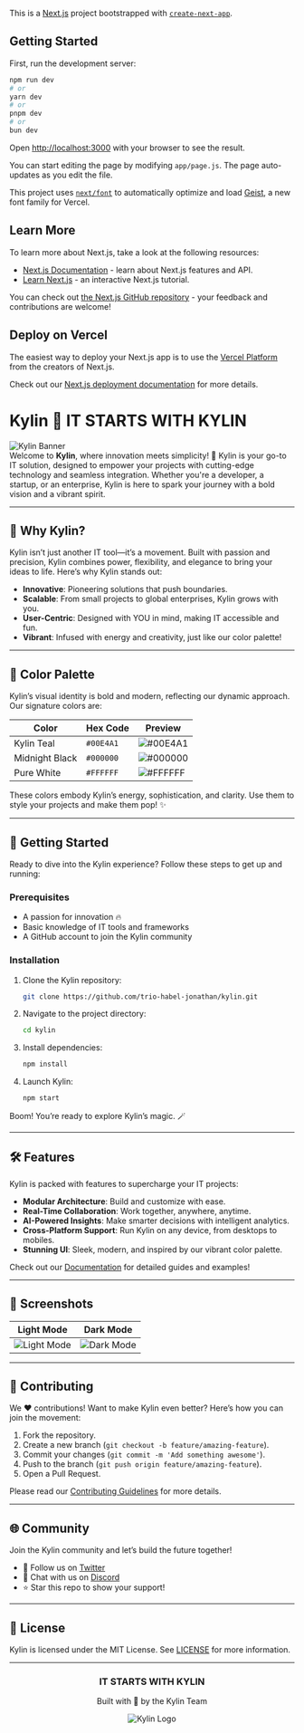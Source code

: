 This is a [Next.js](https://nextjs.org) project bootstrapped with [`create-next-app`](https://github.com/vercel/next.js/tree/canary/packages/create-next-app).

## Getting Started

First, run the development server:

```bash
npm run dev
# or
yarn dev
# or
pnpm dev
# or
bun dev
```

Open [http://localhost:3000](http://localhost:3000) with your browser to see the result.

You can start editing the page by modifying `app/page.js`. The page auto-updates as you edit the file.

This project uses [`next/font`](https://nextjs.org/docs/app/building-your-application/optimizing/fonts) to automatically optimize and load [Geist](https://vercel.com/font), a new font family for Vercel.

## Learn More

To learn more about Next.js, take a look at the following resources:

- [Next.js Documentation](https://nextjs.org/docs) - learn about Next.js features and API.
- [Learn Next.js](https://nextjs.org/learn) - an interactive Next.js tutorial.

You can check out [the Next.js GitHub repository](https://github.com/vercel/next.js) - your feedback and contributions are welcome!

## Deploy on Vercel

The easiest way to deploy your Next.js app is to use the [Vercel Platform](https://vercel.com/new?utm_medium=default-template&filter=next.js&utm_source=create-next-app&utm_campaign=create-next-app-readme) from the creators of Next.js.

Check out our [Next.js deployment documentation](https://nextjs.org/docs/app/building-your-application/deploying) for more details.


# Kylin 🦒 IT STARTS WITH KYLIN

![Kylin Banner](https://via.placeholder.com/1200x300/00E4A1/000000?text=Kylin+-+IT+STARTS+WITH+KYLIN)  
Welcome to **Kylin**, where innovation meets simplicity! 🚀 Kylin is your go-to IT solution, designed to empower your projects with cutting-edge technology and seamless integration. Whether you're a developer, a startup, or an enterprise, Kylin is here to spark your journey with a bold vision and a vibrant spirit.

---

## 🌟 Why Kylin?

Kylin isn’t just another IT tool—it’s a movement. Built with passion and precision, Kylin combines power, flexibility, and elegance to bring your ideas to life. Here’s why Kylin stands out:

- **Innovative**: Pioneering solutions that push boundaries.  
- **Scalable**: From small projects to global enterprises, Kylin grows with you.  
- **User-Centric**: Designed with YOU in mind, making IT accessible and fun.  
- **Vibrant**: Infused with energy and creativity, just like our color palette!

---

## 🎨 Color Palette

Kylin’s visual identity is bold and modern, reflecting our dynamic approach. Our signature colors are:

| Color | Hex Code | Preview |
|-------|----------|---------|
| Kylin Teal | `#00E4A1` | ![#00E4A1](https://via.placeholder.com/20/00E4A1/00E4A1.png) |
| Midnight Black | `#000000` | ![#000000](https://via.placeholder.com/20/000000/000000.png) |
| Pure White | `#FFFFFF` | ![#FFFFFF](https://via.placeholder.com/20/FFFFFF/FFFFFF.png) |

These colors embody Kylin’s energy, sophistication, and clarity. Use them to style your projects and make them pop! ✨

---

## 🚀 Getting Started

Ready to dive into the Kylin experience? Follow these steps to get up and running:

### Prerequisites
- A passion for innovation 🔥
- Basic knowledge of IT tools and frameworks
- A GitHub account to join the Kylin community

### Installation
1. Clone the Kylin repository:
   ```bash
   git clone https://github.com/trio-habel-jonathan/kylin.git
   ```
2. Navigate to the project directory:
   ```bash
   cd kylin
   ```
3. Install dependencies:
   ```bash
   npm install
   ```
4. Launch Kylin:
   ```bash
   npm start
   ```

Boom! You’re ready to explore Kylin’s magic. 🪄

---

## 🛠️ Features

Kylin is packed with features to supercharge your IT projects:

- **Modular Architecture**: Build and customize with ease.
- **Real-Time Collaboration**: Work together, anywhere, anytime.
- **AI-Powered Insights**: Make smarter decisions with intelligent analytics.
- **Cross-Platform Support**: Run Kylin on any device, from desktops to mobiles.
- **Stunning UI**: Sleek, modern, and inspired by our vibrant color palette.

Check out our [Documentation](https://example.com/kylin-docs) for detailed guides and examples!

---

## 📸 Screenshots

| Light Mode | Dark Mode |
|------------|-----------|
| ![Light Mode](https://via.placeholder.com/600x400/FFFFFF/000000?text=Kylin+Light+Mode) | ![Dark Mode](https://via.placeholder.com/600x400/000000/FFFFFF?text=Kylin+Dark+Mode) |

---

## 🤝 Contributing

We ❤️ contributions! Want to make Kylin even better? Here’s how you can join the movement:

1. Fork the repository.
2. Create a new branch (`git checkout -b feature/amazing-feature`).
3. Commit your changes (`git commit -m 'Add something awesome'`).
4. Push to the branch (`git push origin feature/amazing-feature`).
5. Open a Pull Request.

Please read our [Contributing Guidelines](CONTRIBUTING.md) for more details.

---

## 🌐 Community

Join the Kylin community and let’s build the future together!  
- 📢 Follow us on [Twitter](https://twitter.com/kylin_it)  
- 💬 Chat with us on [Discord](https://discord.com/invite/kylin)  
- ⭐ Star this repo to show your support!

---

## 📄 License

Kylin is licensed under the MIT License. See [LICENSE](LICENSE) for more information.

---

<div align="center">
  <h3>IT STARTS WITH KYLIN</h3>
  <p>Built with 💚 by the Kylin Team</p>
  <img src="https://via.placeholder.com/150/00E4A1/000000?text=KYLIN" alt="Kylin Logo">
</div>

